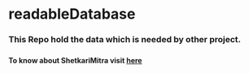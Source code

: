 # readableDatabase
<h3>This Repo hold the data which is needed by other project.<h3>
<h4>To know about ShetkariMitra visit <a href="https://github.com/niranjangirhe/ShetkariMitraApp" target="_blank">here</a><h4>
